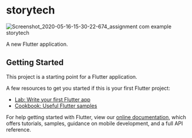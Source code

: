 # storytech
![Screenshot_2020-05-16-15-30-22-674_assignment com example storytech](https://user-images.githubusercontent.com/47901875/82116884-68567900-978a-11ea-86b9-2893380bd071.jpg)

A new Flutter application.

## Getting Started

This project is a starting point for a Flutter application.

A few resources to get you started if this is your first Flutter project:

- [Lab: Write your first Flutter app](https://flutter.dev/docs/get-started/codelab)
- [Cookbook: Useful Flutter samples](https://flutter.dev/docs/cookbook)

For help getting started with Flutter, view our
[online documentation](https://flutter.dev/docs), which offers tutorials,
samples, guidance on mobile development, and a full API reference.
